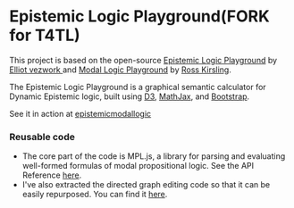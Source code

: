 Epistemic Logic Playground(FORK for T4TL)
======================
This project is based on the open-source <a href="http://rkirsling.github.io/modallogic/">Epistemic Logic Playground</a> by <a href="https://github.com/vezwork/">Elliot vezwork
</a> and <a href="http://rkirsling.github.io/modallogic/">Modal Logic Playground</a> by <a href="https://github.com/rkirsling">Ross Kirsling</a>.

The Epistemic Logic Playground is a graphical semantic calculator for Dynamic Epistemic logic, built using [D3](http://d3js.org/), [MathJax](http://www.mathjax.org/), and [Bootstrap](http://getbootstrap.com/).

See it in action at [epistemicmodallogic](https://cagve.github.io/epistemicmodallogic/?model=;AS?formula=)

### Reusable code
* The core part of the code is MPL.js, a library for parsing and evaluating well-formed formulas of modal propositional logic. See the API Reference [here](API-Reference.md).
* I've also extracted the directed graph editing code so that it can be easily repurposed. You can find it [here](http://bl.ocks.org/rkirsling/5001347).
